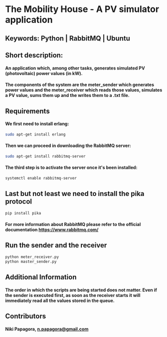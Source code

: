 # The Mobility House -  A PV simulator application
## Keywords: Python | RabbitMQ | Ubuntu 
## Short description: 
#### An application which, among other tasks, generates simulated PV (photovoltaic) power values (in kW).
#### The components of the system are the meter_sender which generates power values and the meter_receiver which reads those values, simulates a PV value, sums them up and the writes them to a .txt file.


## Requirements 
#### We first need to install erlang:
```bash
sudo apt-get install erlang
```
#### Then we can proceed in downloading the RabbitMQ server: 
```bash
sudo apt-get install rabbitmq-server
```

#### The third step is to activate the server once it's been installed:
```bash
systemctl enable rabbitmq-server
```

## Last but not least we need to install the pika protocol 
```bash
pip install pika
```
#### For more information about RabbitMQ please refer to the official documentation https://www.rabbitmq.com/

## Run the sender and the receiver
```bash
python meter_receiver.py
python master_sender.py
```
## Additional Information
#### The order in which the scripts are being started does not matter. Even if the sender is executed first, as soon as the receiver starts it will immediately read all the values stored in the queue. 

## Contributors

#### Niki Papagora, n.papagora@gmail.com
